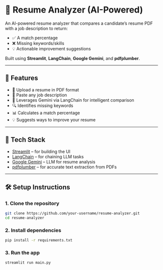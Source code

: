 # 🧠 Resume Analyzer (AI-Powered)

An AI-powered resume analyzer that compares a candidate’s resume PDF with a job description to return:
- ✅ A match percentage
- ❌ Missing keywords/skills
- 💡 Actionable improvement suggestions

Built using **Streamlit**, **LangChain**, **Google Gemini**, and **pdfplumber**.

---

## 🚀 Features

- 📄 Upload a resume in PDF format
- 📝 Paste any job description
- 🤖 Leverages Gemini via LangChain for intelligent comparison
- 🔍 Identifies missing keywords
- 📊 Calculates a match percentage
- 💡 Suggests ways to improve your resume

---

## 🧩 Tech Stack

- [Streamlit](https://streamlit.io/) – for building the UI
- [LangChain](https://www.langchain.com/) – for chaining LLM tasks
- [Google Gemini](https://ai.google.dev/) – LLM for resume analysis
- [pdfplumber](https://github.com/jsvine/pdfplumber) – for accurate text extraction from PDFs

---

## 🛠 Setup Instructions

### 1. Clone the repository

```bash
git clone https://github.com/your-username/resume-analyzer.git
cd resume-analyzer
```
### 2. Install dependencies

```bash
pip install -r requirements.txt
```
### 3. Run the app

```bash
streamlit run main.py
```
